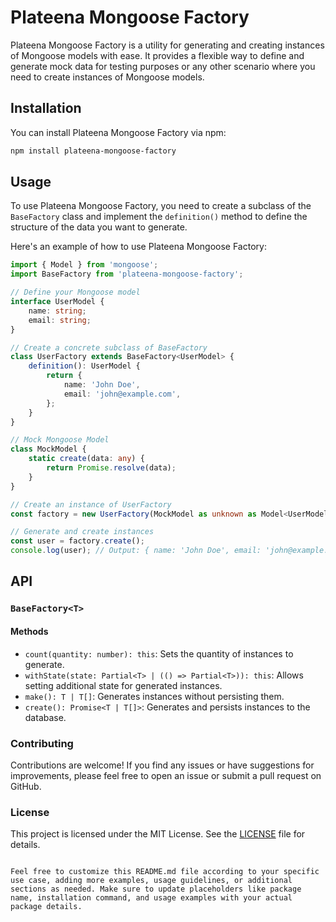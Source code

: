 # Plateena Mongoose Factory

Plateena Mongoose Factory is a utility for generating and creating instances of Mongoose models with ease. It provides a flexible way to define and generate mock data for testing purposes or any other scenario where you need to create instances of Mongoose models.

## Installation

You can install Plateena Mongoose Factory via npm:

```bash
npm install plateena-mongoose-factory
```

## Usage

To use Plateena Mongoose Factory, you need to create a subclass of the `BaseFactory` class and implement the `definition()` method to define the structure of the data you want to generate.

Here's an example of how to use Plateena Mongoose Factory:

```typescript
import { Model } from 'mongoose';
import BaseFactory from 'plateena-mongoose-factory';

// Define your Mongoose model
interface UserModel {
    name: string;
    email: string;
}

// Create a concrete subclass of BaseFactory
class UserFactory extends BaseFactory<UserModel> {
    definition(): UserModel {
        return {
            name: 'John Doe',
            email: 'john@example.com',
        };
    }
}

// Mock Mongoose Model
class MockModel {
    static create(data: any) {
        return Promise.resolve(data);
    }
}

// Create an instance of UserFactory
const factory = new UserFactory(MockModel as unknown as Model<UserModel>);

// Generate and create instances
const user = factory.create();
console.log(user); // Output: { name: 'John Doe', email: 'john@example.com' }
```

## API

### `BaseFactory<T>`

#### Methods

- `count(quantity: number): this`: Sets the quantity of instances to generate.
- `withState(state: Partial<T> | (() => Partial<T>)): this`: Allows setting additional state for generated instances.
- `make(): T | T[]`: Generates instances without persisting them.
- `create(): Promise<T | T[]>`: Generates and persists instances to the database.

### Contributing

Contributions are welcome! If you find any issues or have suggestions for improvements, please feel free to open an issue or submit a pull request on GitHub.

### License

This project is licensed under the MIT License. See the [LICENSE](LICENSE) file for details.
```

Feel free to customize this README.md file according to your specific use case, adding more examples, usage guidelines, or additional sections as needed. Make sure to update placeholders like package name, installation command, and usage examples with your actual package details.
